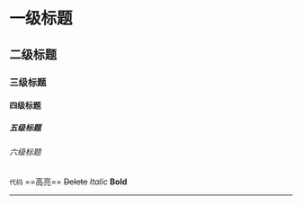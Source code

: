 # 一级标题
## 二级标题
### 三级标题
#### 四级标题
##### 五级标题
###### 六级标题

`代码`
==高亮==
~~Delete~~
*Italic*
**Bold**
***


